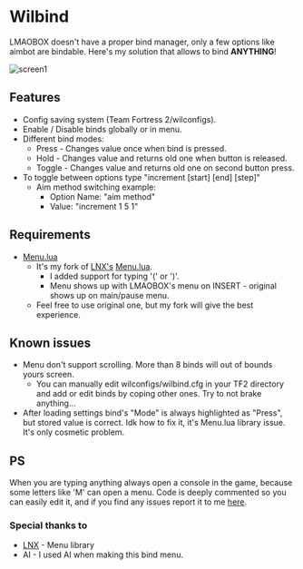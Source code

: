 # Wilbind
LMAOBOX doesn't have a proper bind manager, only a few options like aimbot are bindable.
Here's my solution that allows to bind **ANYTHING**!

![screen1](https://i.imgur.com/5kQAqP6.png)
## Features
- Config saving system (Team Fortress 2/wilconfigs).
- Enable / Disable binds globally or in menu.
- Different bind modes:
    - Press - Changes value once when bind is pressed.
    - Hold - Changes value and returns old one when button is released.
    - Toggle - Changes value and returns old one on second button press.
- To toggle between options type "increment [start] [end] [step]"
    - Aim method switching example:
        - Option Name: "aim method"
        - Value: "increment 1 5 1"

## Requirements
- [Menu.lua](https://github.com/GNWilber/lmaobox-luas-public/blob/main/Menu.lua)
    - It's my fork of [LNX's](https://github.com/lnx00/) [Menu.lua](https://github.com/lnx00/Lmaobox-Lua/blob/main/src/MenuLib/Menu.lua).
        - I added support for typing '(' or ')'.
        - Menu shows up with LMAOBOX's menu on INSERT - original shows up on main/pause menu.
    - Feel free to use original one, but my fork will give the best experience.
## Known issues
- Menu don't support scrolling. More than 8 binds will out of bounds yours screen.
    - You can manually edit wilconfigs/wilbind.cfg in your TF2 directory and add or edit binds by coping other ones. Try to not brake anything...
- After loading settings bind's "Mode" is always highlighted as "Press", but stored value is correct. Idk how to fix it, it's Menu.lua library issue. It's only cosmetic problem.
## PS
When you are typing anything always open a console in the game, because some letters like 'M' can open a menu.
Code is deeply commented so you can easily edit it, and if you find any issues report it to me [here](https://github.com/GNWilber/lmaobox-luas-public/issues).
### Special thanks to
- [LNX](https://github.com/lnx00/) - Menu library
- AI - I used AI when making this bind menu.